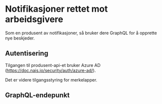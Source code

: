 # Notifikasjoner rettet mot arbeidsgivere

Som en produsent av notifikasjoner, så bruker dere GraphQL for å opprette nye beskjeder.


## Autentisering
Tilgangen til produsent-api-et bruker Azure AD (https://doc.nais.io/security/auth/azure-ad/).

Det er videre tilgangsstyring for merkelapper.

## GraphQL-endepunkt

